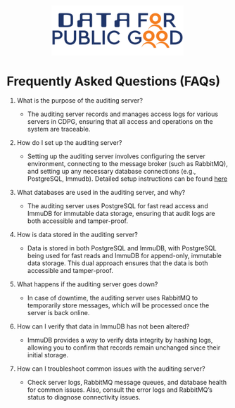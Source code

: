 <p align="center">
<img src="./cdpg.png" width="300">
</p>

# Frequently Asked Questions (FAQs)

1. What is the purpose of the auditing server?
   - The auditing server records and manages access logs for various servers in CDPG, ensuring that all access and operations on the system are traceable.

2. How do I set up the auditing server?
   - Setting up the auditing server involves configuring the server environment, connecting to the message broker (such as RabbitMQ), and setting up any necessary database connections (e.g., PostgreSQL, Immudb). Detailed setup instructions can be found [here](SETUP-and-Installation.md)

3. What databases are used in the auditing server, and why?
   - The auditing server uses PostgreSQL for fast read access and ImmuDB for immutable data storage, ensuring that audit logs are both accessible and tamper-proof.

4. How is data stored in the auditing server?
   - Data is stored in both PostgreSQL and ImmuDB, with PostgreSQL being used for fast reads and ImmuDB for append-only, immutable data storage. This dual approach ensures that the data is both accessible and tamper-proof.

5. What happens if the auditing server goes down?
   - In case of downtime, the auditing server uses RabbitMQ to temporarily store messages, which will be processed once the server is back online.

6. How can I verify that data in ImmuDB has not been altered?
   - ImmuDB provides a way to verify data integrity by hashing logs, allowing you to confirm that records remain unchanged since their initial storage.

7. How can I troubleshoot common issues with the auditing server?
   - Check server logs, RabbitMQ message queues, and database health for common issues. Also, consult the error logs and RabbitMQ’s status to diagnose connectivity issues.

